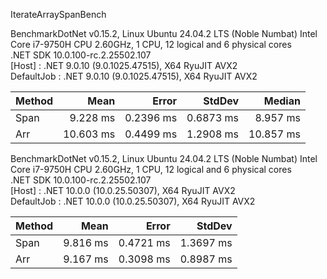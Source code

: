 IterateArraySpanBench

BenchmarkDotNet v0.15.2, Linux Ubuntu 24.04.2 LTS (Noble Numbat)
Intel Core i7-9750H CPU 2.60GHz, 1 CPU, 12 logical and 6 physical cores                                                                                                                                                             
.NET SDK 10.0.100-rc.2.25502.107                                                                                                                                                                                                    
[Host]     : .NET 9.0.10 (9.0.1025.47515), X64 RyuJIT AVX2                                                                                                                                                                        
DefaultJob : .NET 9.0.10 (9.0.1025.47515), X64 RyuJIT AVX2


| Method | Mean      | Error     | StdDev    | Median    |
|------- |----------:|----------:|----------:|----------:|
| Span   |  9.228 ms | 0.2396 ms | 0.6873 ms |  8.957 ms |                                                                                                                                                                          
| Arr    | 10.603 ms | 0.4499 ms | 1.2908 ms | 10.857 ms |

BenchmarkDotNet v0.15.2, Linux Ubuntu 24.04.2 LTS (Noble Numbat)
Intel Core i7-9750H CPU 2.60GHz, 1 CPU, 12 logical and 6 physical cores                                                                                                                                                             
.NET SDK 10.0.100-rc.2.25502.107                                                                                                                                                                                                    
[Host]     : .NET 10.0.0 (10.0.25.50307), X64 RyuJIT AVX2                                                                                                                                                                         
DefaultJob : .NET 10.0.0 (10.0.25.50307), X64 RyuJIT AVX2


| Method | Mean     | Error     | StdDev    |
|------- |---------:|----------:|----------:|
| Span   | 9.816 ms | 0.4721 ms | 1.3697 ms |                                                                                                                                                                                       
| Arr    | 9.167 ms | 0.3098 ms | 0.8987 ms |